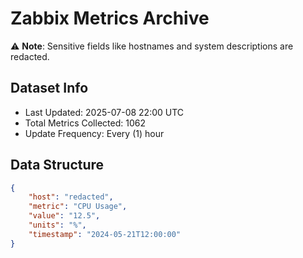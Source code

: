 # Zabbix Metrics Archive

⚠️ **Note**: Sensitive fields like hostnames and system descriptions are redacted.

## Dataset Info
- Last Updated: 2025-07-08 22:00 UTC
- Total Metrics Collected: 1062
- Update Frequency: Every (1) hour

## Data Structure
```json
{
    "host": "redacted",
    "metric": "CPU Usage",
    "value": "12.5",
    "units": "%",
    "timestamp": "2024-05-21T12:00:00"
}
```
